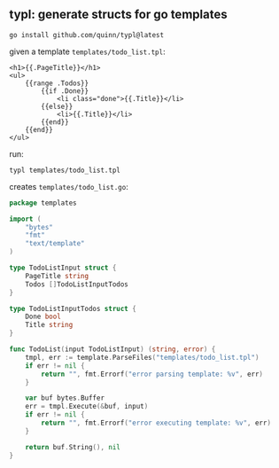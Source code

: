 ## typl: generate structs for go templates

```
go install github.com/quinn/typl@latest
```

given a template `templates/todo_list.tpl`:

```
<h1>{{.PageTitle}}</h1>
<ul>
    {{range .Todos}}
        {{if .Done}}
            <li class="done">{{.Title}}</li>
        {{else}}
            <li>{{.Title}}</li>
        {{end}}
    {{end}}
</ul>
```

run:

```
typl templates/todo_list.tpl
```

creates `templates/todo_list.go`:

```go
package templates

import (
	"bytes"
	"fmt"
	"text/template"
)

type TodoListInput struct {
	PageTitle string
	Todos []TodoListInputTodos
}

type TodoListInputTodos struct {
	Done bool
	Title string
}

func TodoList(input TodoListInput) (string, error) {
	tmpl, err := template.ParseFiles("templates/todo_list.tpl")
	if err != nil {
		return "", fmt.Errorf("error parsing template: %v", err)
	}

	var buf bytes.Buffer
	err = tmpl.Execute(&buf, input)
	if err != nil {
		return "", fmt.Errorf("error executing template: %v", err)
	}

	return buf.String(), nil
}
```

